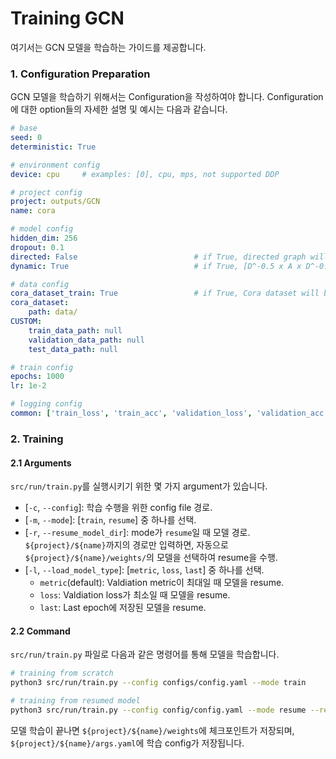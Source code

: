 # Training GCN
여기서는 GCN 모델을 학습하는 가이드를 제공합니다.

### 1. Configuration Preparation
GCN 모델을 학습하기 위해서는 Configuration을 작성하여야 합니다.
Configuration에 대한 option들의 자세한 설명 및 예시는 다음과 같습니다.

```yaml
# base
seed: 0
deterministic: True

# environment config
device: cpu     # examples: [0], cpu, mps, not supported DDP 

# project config
project: outputs/GCN
name: cora

# model config
hidden_dim: 256
dropout: 0.1
directed: False                          # if True, directed graph will be constructed.
dynamic: True                            # if True, [D^-0.5 x A x D^-0.5] will be used to normalize graph or [D^-1 x A] will be used.

# data config
cora_dataset_train: True                 # if True, Cora dataset will be loaded automatically.
cora_dataset:
    path: data/
CUSTOM:
    train_data_path: null
    validation_data_path: null
    test_data_path: null

# train config
epochs: 1000
lr: 1e-2

# logging config
common: ['train_loss', 'train_acc', 'validation_loss', 'validation_acc']
```


### 2. Training
#### 2.1 Arguments
`src/run/train.py`를 실행시키기 위한 몇 가지 argument가 있습니다.
* [`-c`, `--config`]: 학습 수행을 위한 config file 경로.
* [`-m`, `--mode`]: [`train`, `resume`] 중 하나를 선택.
* [`-r`, `--resume_model_dir`]: mode가 `resume`일 때 모델 경로. `${project}/${name}`까지의 경로만 입력하면, 자동으로 `${project}/${name}/weights/`의 모델을 선택하여 resume을 수행.
* [`-l`, `--load_model_type`]: [`metric`, `loss`, `last`] 중 하나를 선택.
    * `metric`(default): Valdiation metric이 최대일 때 모델을 resume.
    * `loss`: Valdiation loss가 최소일 때 모델을 resume.
    * `last`: Last epoch에 저장된 모델을 resume.


#### 2.2 Command
`src/run/train.py` 파일로 다음과 같은 명령어를 통해 모델을 학습합니다.
```bash
# training from scratch
python3 src/run/train.py --config configs/config.yaml --mode train

# training from resumed model
python3 src/run/train.py --config config/config.yaml --mode resume --resume_model_dir ${project}/${name}
```
모델 학습이 끝나면 `${project}/${name}/weights`에 체크포인트가 저장되며, `${project}/${name}/args.yaml`에 학습 config가 저장됩니다.
